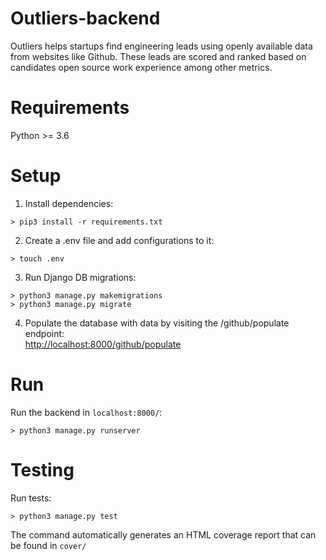 # Outliers-backend

Outliers helps startups find engineering leads using openly available data from websites like Github. These leads are scored and ranked based on candidates open source work experience among other metrics.

# Requirements

Python >= 3.6

# Setup

1. Install dependencies:
```
> pip3 install -r requirements.txt
```

2. Create a .env file and add configurations to it:
```
> touch .env
```

3. Run Django DB migrations:
```
> python3 manage.py makemigrations
> python3 manage.py migrate
```

4. Populate the database with data by visiting the /github/populate endpoint:<br>
[http://localhost:8000/github/populate](http://localhost:8000/github/populate)


# Run

Run the backend in `localhost:8000/`:
```
> python3 manage.py runserver
```

# Testing

Run tests:
```
> python3 manage.py test
```

The command automatically generates an HTML coverage report that can be found in `cover/`
